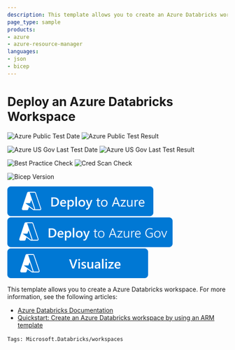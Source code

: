 ```yaml
---
description: This template allows you to create an Azure Databricks workspace.
page_type: sample
products:
- azure
- azure-resource-manager
languages:
- json
- bicep
---
```

# Deploy an Azure Databricks Workspace

![Azure Public Test Date](https://azurequickstartsservice.blob.core.windows.net/badges/quickstarts/microsoft.databricks/databricks-workspace/PublicLastTestDate.svg)
![Azure Public Test Result](https://azurequickstartsservice.blob.core.windows.net/badges/quickstarts/microsoft.databricks/databricks-workspace/PublicDeployment.svg)

![Azure US Gov Last Test Date](https://azurequickstartsservice.blob.core.windows.net/badges/quickstarts/microsoft.databricks/databricks-workspace/FairfaxLastTestDate.svg)
![Azure US Gov Last Test Result](https://azurequickstartsservice.blob.core.windows.net/badges/quickstarts/microsoft.databricks/databricks-workspace/FairfaxDeployment.svg)

![Best Practice Check](https://azurequickstartsservice.blob.core.windows.net/badges/quickstarts/microsoft.databricks/databricks-workspace/BestPracticeResult.svg)
![Cred Scan Check](https://azurequickstartsservice.blob.core.windows.net/badges/quickstarts/microsoft.databricks/databricks-workspace/CredScanResult.svg)

![Bicep Version](https://azurequickstartsservice.blob.core.windows.net/badges/quickstarts/microsoft.databricks/databricks-workspace/BicepVersion.svg)

[![Deploy To Azure](https://raw.githubusercontent.com/Azure/azure-quickstart-templates/master/1-CONTRIBUTION-GUIDE/images/deploytoazure.svg?sanitize=true)](https://portal.azure.com/#create/Microsoft.Template/uri/https%3A%2F%2Fraw.githubusercontent.com%2FAzure%2Fazure-quickstart-templates%2Fmaster%2Fquickstarts%2Fmicrosoft.databricks%2Fdatabricks-workspace%2Fazuredeploy.json)
[![Deploy To Azure US Gov](https://raw.githubusercontent.com/Azure/azure-quickstart-templates/master/1-CONTRIBUTION-GUIDE/images/deploytoazuregov.svg?sanitize=true)](https://portal.azure.us/#create/Microsoft.Template/uri/https%3A%2F%2Fraw.githubusercontent.com%2FAzure%2Fazure-quickstart-templates%2Fmaster%2Fquickstarts%2Fmicrosoft.databricks%2Fdatabricks-workspace%2Fazuredeploy.json)
[![Visualize](https://raw.githubusercontent.com/Azure/azure-quickstart-templates/master/1-CONTRIBUTION-GUIDE/images/visualizebutton.svg?sanitize=true)](http://armviz.io/#/?load=https%3A%2F%2Fraw.githubusercontent.com%2FAzure%2Fazure-quickstart-templates%2Fmaster%2Fquickstarts%2Fmicrosoft.databricks%2Fdatabricks-workspace%2Fazuredeploy.json)

This template allows you to create a Azure Databricks workspace. For more information, see the following articles:

- [Azure Databricks Documentation](https://docs.microsoft.com/azure/azure-databricks/)
- [Quickstart: Create an Azure Databricks workspace by using an ARM template](https://docs.microsoft.com/azure/databricks/scenarios/quickstart-create-databricks-workspace-resource-manager-template)

`Tags: Microsoft.Databricks/workspaces`
